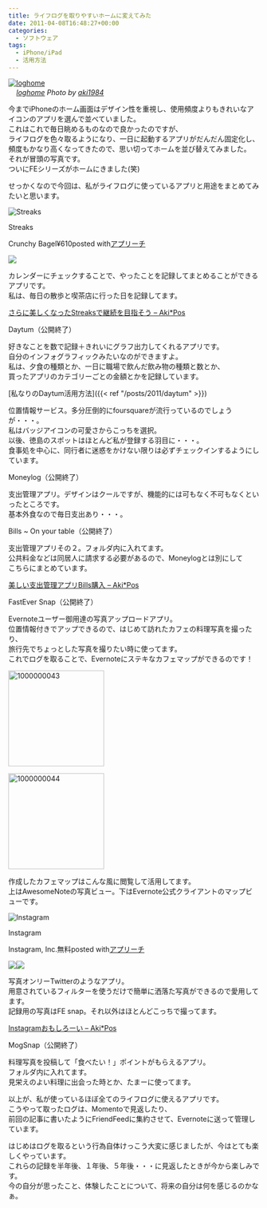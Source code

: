 ```yaml
---
title: ライフログを取りやすいホームに変えてみた
date: 2011-04-08T16:48:27+00:00
categories:
  - ソフトウェア
tags:
  - iPhone/iPad
  - 活用方法
---
```

<a rel="nofollow" target="_blank" href="http://www.flickr.com/photos/aki1984/5600819718/" title="loghome by aki1984, on Flickr"><img class="flickr_photo" src="http://farm6.static.flickr.com/5068/5600819718_8ef57bcffa.jpg" alt="loghome" /></a>  
<cite class="flickr_photographer"><img src="http://www.flickr.com/favicon.ico" width="16" /><a rel="nofollow" target="_blank" href="http://www.flickr.com/photos/aki1984/5600819718/">loghome</a> Photo by <a rel="nofollow" target="_blank" href="http://www.flickr.com/photos/aki1984/">aki1984</a></cite>

今までiPhoneのホーム画面はデザイン性を重視し、使用頻度よりもきれいなアイコンのアプリを選んで並べていました。  
これはこれで毎日眺めるものなので良かったのですが、  
ライフログを色々取るようになり、一日に起動するアプリがだんだん固定化し、頻度もかなり高くなってきたので、思い切ってホームを並び替えてみました。  
それが冒頭の写真です。  
ついにFEシリーズがホームにきました(笑)

せっかくなので今回は、私がライフログに使っているアプリと用途をまとめてみたいと思います。

<div class="appreach"><img src="https://is4-ssl.mzstatic.com/image/thumb/Purple124/v4/df/1a/98/df1a98b9-0a3a-a6fc-50f9-2fcdf2d0f98b/source/512x512bb.jpg" alt="Streaks" class="appreach__icon"><div class="appreach__detail"><p class="appreach__name">Streaks</p><p class="appreach__info"><span class="appreach__developper">Crunchy Bagel</span><span class="appreach__price">¥610</span><span class="appreach__posted">posted with<a href="https://mama-hack.com/app-reach/" title="アプリーチ" target="_blank" rel="nofollow">アプリーチ</a></span></p></div><div class="appreach__links"><a href="https://apps.apple.com/jp/app/streaks/id963034692?uo=4" rel="nofollow" class="appreach__aslink"><img src="https://nabettu.github.io/appreach/img/itune_ja.svg"></a></div></div>

カレンダーにチェックすることで、やったことを記録してまとめることができるアプリです。  
私は、毎日の散歩と喫茶店に行った日を記録してます。

<a rel="nofollow" target="_blank" href="http://aki19.posterous.com/streaks">さらに美しくなったStreaksで継続を目指そう &#8211; Aki*Pos</a><a rel="nofollow" target="_blank" href="https://b.hatena.ne.jp/entry/http://aki19.posterous.com/streaks"><img src="https://b.hatena.ne.jp/entry/image/http://aki19.posterous.com/streaks" alt="" /></a>

Daytum（公開終了）

好きなことを数で記録＋きれいにグラフ出力してくれるアプリです。  
自分のインフォグラフィックみたいなのができますよ。  
私は、夕食の種類とか、一日に職場で飲んだ飲み物の種類と数とか、  
買ったアプリのカテゴリーごとの金額とかを記録しています。

[私なりのDaytum活用方法]({{< ref "/posts/2011/daytum" >}})

位置情報サービス。多分圧倒的にfoursquareが流行っているのでしょうが・・・。  
私はバッジアイコンの可愛さからこっちを選択。  
以後、徳島のスポットはほとんど私が登録する羽目に・・・。  
食事処を中心に、同行者に迷惑をかけない限りは必ずチェックインするようにしています。

Moneylog（公開終了）

支出管理アプリ。デザインはクールですが、機能的には可もなく不可もなくといったところです。  
基本外食なので毎日支出あり・・・。

Bills ~ On your table（公開終了）

支出管理アプリその２。フォルダ内に入れてます。  
公共料金などは同居人に請求する必要があるので、Moneylogとは別にして  
こちらにまとめています。

<a rel="nofollow" target="_blank" href="http://aki19.posterous.com/bills-164">美しい支出管理アプリBills購入 &#8211; Aki*Pos</a><a rel="nofollow" target="_blank" href="https://b.hatena.ne.jp/entry/http://aki19.posterous.com/bills-164"><img src="https://b.hatena.ne.jp/entry/image/http://aki19.posterous.com/bills-164" alt="" /></a>

FastEver Snap（公開終了）

Evernoteユーザー御用達の写真アップロードアプリ。  
位置情報付きでアップできるので、はじめて訪れたカフェの料理写真を撮ったり、  
旅行先でちょっとした写真を撮りたい時に使ってます。  
これでログを取ることで、Evernoteにステキなカフェマップができるのです！

<a rel="nofollow" target="_blank" href="http://www.flickr.com/photos/aki1984/5600392159/" title="1000000043 by aki1984, on Flickr"><img class="flickr_photo" src="http://farm6.static.flickr.com/5230/5600392159_ffc4c97eeb.jpg" width="192" alt="1000000043" /></a>

<a rel="nofollow" target="_blank" href="http://www.flickr.com/photos/aki1984/5600392425/" title="1000000044 by aki1984, on Flickr"><img class="flickr_photo" src="http://farm6.static.flickr.com/5145/5600392425_06b1c4e0b3.jpg" width="192" alt="1000000044" /></a>

作成したカフェマップはこんな風に閲覧して活用してます。  
上はAwesomeNoteの写真ビュー。下はEvernote公式クライアントのマップビューです。

<div class="appreach"><img src="https://is2-ssl.mzstatic.com/image/thumb/Purple124/v4/67/7b/ae/677bae73-e875-b442-b474-b1ee54128b9c/source/512x512bb.jpg" alt="Instagram" class="appreach__icon"><div class="appreach__detail"><p class="appreach__name">Instagram</p><p class="appreach__info"><span class="appreach__developper">Instagram, Inc.</span><span class="appreach__price">無料</span><span class="appreach__posted">posted with<a href="https://mama-hack.com/app-reach/" title="アプリーチ" target="_blank" rel="nofollow">アプリーチ</a></span></p></div><div class="appreach__links"><a href="https://apps.apple.com/jp/app/instagram/id389801252?uo=4" rel="nofollow" class="appreach__aslink"><img src="https://nabettu.github.io/appreach/img/itune_ja.svg"></a><a href="https://play.google.com/store/apps/details?id=com.instagram.android" rel="nofollow" class="appreach__gplink"><img src="https://nabettu.github.io/appreach/img/gplay_ja.png"></a></div></div>

写真オンリーTwitterのようなアプリ。  
用意されているフィルターを使うだけで簡単に洒落た写真ができるので愛用してます。  
記録用の写真はFE snap。それ以外はほとんどこっちで撮ってます。

<a rel="nofollow" target="_blank" href="http://aki19.posterous.com/instagram">Instagramおもしろーい &#8211; Aki*Pos</a><a rel="nofollow" target="_blank" href="https://b.hatena.ne.jp/entry/http://aki19.posterous.com/instagram"><img src="https://b.hatena.ne.jp/entry/image/http://aki19.posterous.com/instagram" alt="" /></a>

MogSnap（公開終了）

料理写真を投稿して「食べたい！」ポイントがもらえるアプリ。  
フォルダ内に入れてます。  
見栄えのよい料理に出会った時とか、たまーに使ってます。

以上が、私が使っているほぼ全てのライフログに使えるアプリです。  
こうやって取ったログは、Momentoで見返したり、  
前回の記事に書いたようにFriendFeedに集約させて、Evernoteに送って管理しています。

はじめはログを取るという行為自体けっこう大変に感じましたが、今はとても楽しくやっています。  
これらの記録を半年後、１年後、５年後・・・に見返したときが今から楽しみです。  
今の自分が思ったこと、体験したことについて、将来の自分は何を感じるのかなぁ。
